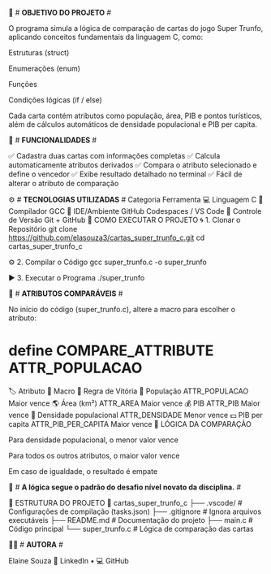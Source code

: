 🎯 # **OBJETIVO DO PROJETO** #

O programa simula a lógica de comparação de cartas do jogo Super Trunfo, aplicando conceitos fundamentais da linguagem C, como:

Estruturas (struct)

Enumerações (enum)

Funções

Condições lógicas (if / else)

Cada carta contém atributos como população, área, PIB e pontos turísticos, além de cálculos automáticos de densidade populacional e PIB per capita.

🧩 # **FUNCIONALIDADES** #

✅ Cadastra duas cartas com informações completas
✅ Calcula automaticamente atributos derivados
✅ Compara o atributo selecionado e define o vencedor
✅ Exibe resultado detalhado no terminal
✅ Fácil de alterar o atributo de comparação

⚙️ # **TECNOLOGIAS UTILIZADAS** #
Categoria	Ferramenta
💻 Linguagem	C
🧠 Compilador	GCC
🧩 IDE/Ambiente	GitHub Codespaces / VS Code
🔧 Controle de Versão	Git + GitHub
🚀 COMO EXECUTAR O PROJETO
🌀 1. Clonar o Repositório
git clone https://github.com/elasouza3/cartas_super_trunfo_c.git
cd cartas_super_trunfo_c

⚙️ 2. Compilar o Código
gcc super_trunfo.c -o super_trunfo

▶️ 3. Executar o Programa
./super_trunfo

🧮 # **ATRIBUTOS COMPARÁVEIS** #

No início do código (super_trunfo.c), altere a macro para escolher o atributo:

# **define COMPARE_ATTRIBUTE ATTR_POPULACAO** #

🏷️ Atributo	🧠 Macro	🥇 Regra de Vitória
🧍 População	ATTR_POPULACAO	Maior vence
🌎 Área (km²)	ATTR_AREA	Maior vence
💰 PIB	ATTR_PIB	Maior vence
🧮 Densidade populacional	ATTR_DENSIDADE	Menor vence
💵 PIB per capita	ATTR_PIB_PER_CAPITA	Maior vence
🧠 LÓGICA DA COMPARAÇÃO

Para densidade populacional, o menor valor vence

Para todos os outros atributos, o maior valor vence

Em caso de igualdade, o resultado é empate

📘 # **A lógica segue o padrão do desafio nível novato da disciplina.** #

📂 ESTRUTURA DO PROJETO
📁 cartas_super_trunfo_c
├── .vscode/           # Configurações de compilação (tasks.json)
├── .gitignore         # Ignora arquivos executáveis
├── README.md          # Documentação do projeto
├── main.c             # Código principal
└── super_trunfo.c     # Lógica de comparação das cartas

👩‍💻 # **AUTORA** #

Elaine Souza
📎 LinkedIn
 • 💻 GitHub
